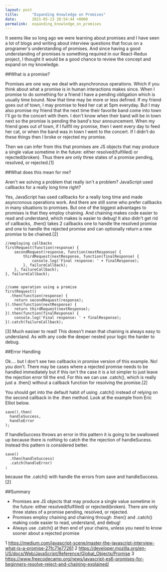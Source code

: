 ```yaml
---
layout: post
title:      "Expanding Knowledge on Promises"
date:       2021-05-13 20:54:44 +0000
permalink:  expanding_knowledge_on_promises
---
```



It seems like so long ago we were learning about promises and I have seen a lot of blogs and writing about interview questions that focus on a programer's understanding of promises. And since having a good understanding of promises is something required in our React-Redux project, I thought it would be a good chance to review the concept and expand on my knowledge.

##What is a promise?

Promises are one way we deal with asynchronous operations. Which if you think about what a promise is in human interactions makes since. When I promise to do something for a friend I have a pending obligation which is usually time bound. Now that time may be more or less defined. If my friend goes out of town, I may promise to feed her cat at 5pm everyday. But I may also promise my friend that the next time their favorite band come into town I'll go to the concert with them. I don't know when their band will be in town next so the promise is pending the band's tour announcement. When my friend goes out of town, if I fullfil my promise, then I went every day to feed her cat, or when the band was in town I went to the concert. If I didn't do these things then I broke or rejected my promise. 

Then we can infer from this that promises are JS objects that may produce a single value sometime in the future: either resolved(fulfilled) or rejected(broken). Thus there are only three states of a promise pending, resolved, or rejected.[1]

##What does this mean for me?

Aren't we solving a problem that really isn't a problem? JavaScript used callbacks for a really long time right? 

Yes, JavaScript has used callbacks for a really long time and made asyncronous operations work. And there are still some who prefer callbacks in many situations to promises. But one of the biggest advantages to promises is that they employ chaining. And chaining makes code easier to read and understand, which makes is easier to debug! It also didn't get rid of callbacks, .then() takes 2 callbacks one to handle the resolved promise and one to handle the rejected promise and can optionally return a new promise to be chained.[2] 
```
//employing callbacks
firstRequest(function(response) {  
    secondRequest(response, function(nextResponse) {    
        thirdRequest(nextResponse, function(finalResponse) {     
            console.log('Final response: ' + finalResponse);    
        }, failureCallback);  
    }, failureCallback);
}, failureCallback);


//same operation using a promise
firstRequest()
  .then(function(response) {
    return secondRequest(response);
}).then(function(nextResponse) {  
    return thirdRequest(nextResponse);
}).then(function(finalResponse) {  
    console.log('Final response: ' + finalResponse);
}).catch(failureCallback);
```
[3] Much easiser to read! This doesn't mean that chaining is always easy to understand. As with any code the deeper nested your logic the harder to debug.

##Error Handling

Ok.... but I don't see two callbacks in promise version of this example. No! you don't. There may be cases where a rejected promise needs to be handled immediately but if this isn't the case it is a lot simpler to just leave the rejection error till the end. For this we can use .catch(), which is really just a .then() without a callback function for resolving the promise.[2]

You should get into the default habit of using .catch() instead of relying on the second callback in the .then method. Look at the example from Eric Elliot below.

```
save().then(
  handleSuccess,
  handleError
);
```

If handleSuccess throws an error in this pattern it is going to be swallowed up because there is nothing to catch the the rejection of handleSucess. Instead this pattern is considered better.

```
save()
  .then(handleSuccess)
  .catch(handleError)
;
```

because the .catch() with handle the errors from save and handleSuccess.[2]

##Summary
* Promises are JS objects that may produce a single value sometime in the future: either resolved(fulfilled) or rejected(broken). There are only three states of a promise pending, resolved, or rejected.
* Promises employ chaining and chaining through .then() and .catch() making code easier to read, understand, and debug! 
* Always use .catch() at then end of your chains, unless you need to know sooner about a rejected promise


1 https://medium.com/javascript-scene/master-the-javascript-interview-what-is-a-promise-27fc71e77261
2 https://developer.mozilla.org/en-US/docs/Web/JavaScript/Reference/Global_Objects/Promise
3 https://www.freecodecamp.org/news/javascript-es6-promises-for-beginners-resolve-reject-and-chaining-explained/
